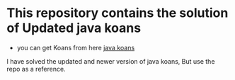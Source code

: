 #  This repository contains the solution of Updated java koans
- you can get Koans from here [java koans](https://github.com/matyb/java-koans)

I have solved the updated and newer version of java koans, But use the repo as a reference.

